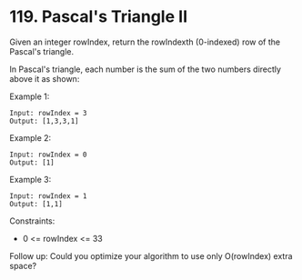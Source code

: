 # 119. Pascal's Triangle II

Given an integer rowIndex, return the rowIndexth (0-indexed) row of the Pascal's triangle.

In Pascal's triangle, each number is the sum of the two numbers directly above it as shown:


Example 1:
```
Input: rowIndex = 3
Output: [1,3,3,1]
```

Example 2:
```
Input: rowIndex = 0
Output: [1]
```

Example 3:
```
Input: rowIndex = 1
Output: [1,1]
```

Constraints:
 - 0 <= rowIndex <= 33
 
Follow up: Could you optimize your algorithm to use only O(rowIndex) extra space?